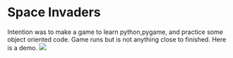 # Space Invaders
Intention was to make a game to learn python,pygame, and practice some object oriented code.
Game runs but is not anything close to finished. 
Here is a demo. 
![](/demo.gif)
